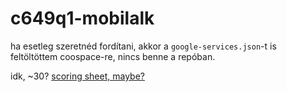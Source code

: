 # c649q1-mobilalk

ha esetleg szeretnéd fordítani, akkor a `google-services.json`-t is feltöltöttem coospace-re, nincs benne a repóban.

idk, ~30? [scoring sheet, maybe?](https://docs.google.com/spreadsheets/d/1S4zegaITD5JzkzeDScnm2hs3OBKiQf3limcQnoTimkc/edit?usp=sharing) 
